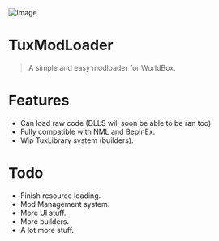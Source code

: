 ![image](https://github.com/user-attachments/assets/b9b7d4ba-09f2-4c95-b828-ff0f32ee3c76)
# TuxModLoader
> A simple and easy modloader for WorldBox.

# Features
- Can load raw code (DLLS will soon be able to be ran too)
- Fully compatible with NML and BepInEx.
- Wip TuxLibrary system (builders).

 # Todo

 - Finish resource loading.
 - Mod Management system.
 - More UI stuff.
 - More builders.
 - A lot more stuff.
   
   
